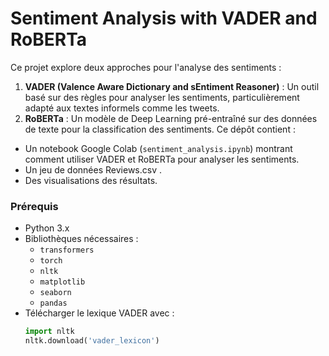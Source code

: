 # Sentiment Analysis with VADER and RoBERTa
Ce projet explore deux approches pour l'analyse des sentiments :
1. **VADER (Valence Aware Dictionary and sEntiment Reasoner)** : Un outil basé sur des règles pour analyser les sentiments, particulièrement adapté aux textes informels comme les tweets.
2. **RoBERTa** : Un modèle de Deep Learning pré-entraîné sur des données de texte pour la classification des sentiments.
Ce dépôt contient :
- Un notebook Google Colab (`sentiment_analysis.ipynb`) montrant comment utiliser VADER et RoBERTa pour analyser les sentiments.
- Un jeu de données Reviews.csv .
- Des visualisations des résultats.
### Prérequis
- Python 3.x
- Bibliothèques nécessaires :
  - `transformers`
  - `torch`
  - `nltk`
  - `matplotlib`
  - `seaborn`
  - `pandas`
- Télécharger le lexique VADER avec :
  ```python
  import nltk
  nltk.download('vader_lexicon')
